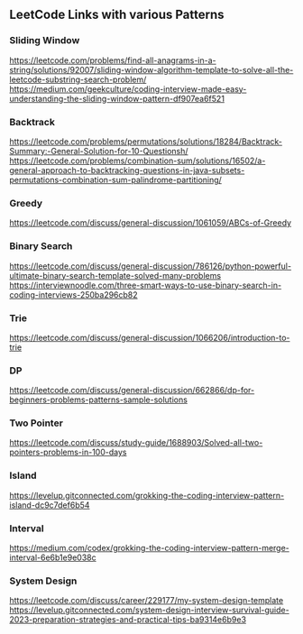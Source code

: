 ## LeetCode Links with various Patterns

### Sliding Window
https://leetcode.com/problems/find-all-anagrams-in-a-string/solutions/92007/sliding-window-algorithm-template-to-solve-all-the-leetcode-substring-search-problem/ \
https://medium.com/geekculture/coding-interview-made-easy-understanding-the-sliding-window-pattern-df907ea6f521

### Backtrack
https://leetcode.com/problems/permutations/solutions/18284/Backtrack-Summary:-General-Solution-for-10-Questionsh/ \
https://leetcode.com/problems/combination-sum/solutions/16502/a-general-approach-to-backtracking-questions-in-java-subsets-permutations-combination-sum-palindrome-partitioning/

### Greedy
https://leetcode.com/discuss/general-discussion/1061059/ABCs-of-Greedy

### Binary Search 
https://leetcode.com/discuss/general-discussion/786126/python-powerful-ultimate-binary-search-template-solved-many-problems \
https://interviewnoodle.com/three-smart-ways-to-use-binary-search-in-coding-interviews-250ba296cb82

### Trie 
https://leetcode.com/discuss/general-discussion/1066206/introduction-to-trie

### DP 
https://leetcode.com/discuss/general-discussion/662866/dp-for-beginners-problems-patterns-sample-solutions

### Two Pointer
https://leetcode.com/discuss/study-guide/1688903/Solved-all-two-pointers-problems-in-100-days

### Island 

https://levelup.gitconnected.com/grokking-the-coding-interview-pattern-island-dc9c7def6b54

### Interval
https://medium.com/codex/grokking-the-coding-interview-pattern-merge-interval-6e6b1e9e038c

### System Design 
https://leetcode.com/discuss/career/229177/my-system-design-template \
https://levelup.gitconnected.com/system-design-interview-survival-guide-2023-preparation-strategies-and-practical-tips-ba9314e6b9e3

